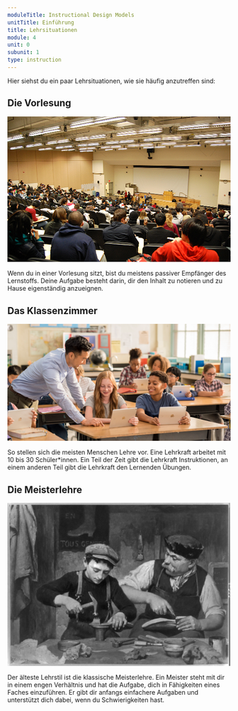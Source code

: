 ```yaml
---
moduleTitle: Instructional Design Models
unitTitle: Einführung
title: Lehrsituationen
module: 4
unit: 0
subunit: 1
type: instruction
---
```


Hier siehst du ein paar Lehrsituationen, wie sie häufig anzutreffen sind:

## Die Vorlesung

![lecture](./lecture.jpg)

Wenn du in einer Vorlesung sitzt, bist du meistens passiver Empfänger des Lernstoffs. Deine Aufgabe besteht darin, dir den Inhalt zu notieren und zu Hause eigenständig anzueignen.

## Das Klassenzimmer

![](./classroom2.png)

So stellen sich die meisten Menschen Lehre vor. Eine Lehrkraft arbeitet mit 10 bis 30 Schüler\*innen. Ein Teil der Zeit gibt die Lehrkraft Instruktionen, an einem anderen Teil gibt die Lehrkraft den Lernenden Übungen. 

## Die Meisterlehre

![](./apprentice.jpg)

Der älteste Lehrstil ist die klassische Meisterlehre. Ein Meister steht mit dir in einem engen Verhältnis und hat die Aufgabe, dich in Fähigkeiten eines Faches einzuführen. Er gibt dir anfangs einfachere Aufgaben und unterstützt dich dabei, wenn du Schwierigkeiten hast. 